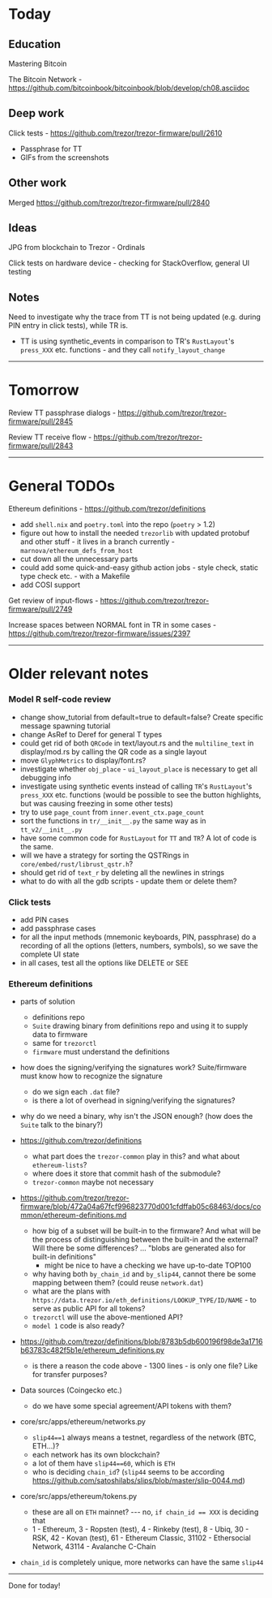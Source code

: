 # Today

## Education

Mastering Bitcoin

The Bitcoin Network - https://github.com/bitcoinbook/bitcoinbook/blob/develop/ch08.asciidoc

## Deep work

Click tests - https://github.com/trezor/trezor-firmware/pull/2610
- Passphrase for TT
- GIFs from the screenshots

## Other work

Merged https://github.com/trezor/trezor-firmware/pull/2840

## Ideas

JPG from blockchain to Trezor - Ordinals

Click tests on hardware device - checking for StackOverflow, general UI testing

## Notes

Need to investigate why the trace from TT is not being updated (e.g. during PIN entry in click tests), while TR is.
- TT is using synthetic_events in comparison to TR's `RustLayout`'s `press_XXX` etc. functions - and they call `notify_layout_change`

---

# Tomorrow

Review TT passphrase dialogs - https://github.com/trezor/trezor-firmware/pull/2845

Review TT receive flow - https://github.com/trezor/trezor-firmware/pull/2843

---

# General TODOs

Ethereum definitions - https://github.com/trezor/definitions
- add `shell.nix` and `poetry.toml` into the repo (`poetry` > 1.2)
- figure out how to install the needed `trezorlib` with updated protobuf and other stuff - it lives in a branch currently - `marnova/ethereum_defs_from_host`
- cut down all the unnecessary parts
- could add some quick-and-easy github action jobs - style check, static type check etc. - with a Makefile
- add COSI support

Get review of input-flows - https://github.com/trezor/trezor-firmware/pull/2749

Increase spaces between NORMAL font in TR in some cases - https://github.com/trezor/trezor-firmware/issues/2397

---

# Older relevant notes

### Model R self-code review
- change show_tutorial from default=true to default=false? Create specific message spawning tutorial
- change AsRef<str> to Deref<str> for general T types
- could get rid of both `QRCode` in text/layout.rs and the `multiline_text` in display/mod.rs by calling the QR code as a single layout
- move `GlyphMetrics` to display/font.rs?
- investigate whether `obj_place` - `ui_layout_place` is necessary to get all debugging info
- investigate using synthetic events instead of calling `TR`'s `RustLayout`'s `press_XXX` etc. functions (would be possible to see the button highlights, but was causing freezing in some other tests)
- try to use `page_count` from `inner.event_ctx.page_count`
- sort the functions in `tr/__init__.py` the same way as in `tt_v2/__init__.py`
- have some common code for `RustLayout` for `TT` and `TR`? A lot of code is the same.
- will we have a strategy for sorting the QSTRings in `core/embed/rust/librust_qstr.h`?
- should get rid of `text_r` by deleting all the newlines in strings
- what to do with all the gdb scripts - update them or delete them?

### Click tests
- add PIN cases
- add passphrase cases
- for all the input methods (mnemonic keyboards, PIN, passphrase) do a recording of all the options (letters, numbers, symbols), so we save the complete UI state
- in all cases, test all the options like DELETE or SEE

### Ethereum definitions
- parts of solution
    - definitions repo
    - `Suite` drawing binary from definitions repo and using it to supply data to firmware
    - same for `trezorctl`
    - `firmware` must understand the definitions
- how does the signing/verifying the signatures work? Suite/firmware must know how to recognize the signature
  - do we sign each `.dat` file?
  - is there a lot of overhead in signing/verifying the signatures?
- why do we need a binary, why isn't the JSON enough? (how does the `Suite` talk to the binary?)

- https://github.com/trezor/definitions
    - what part does the `trezor-common` play in this? and what about `ethereum-lists`?
    - where does it store that commit hash of the submodule?
    - `trezor-common` maybe not necessary

- https://github.com/trezor/trezor-firmware/blob/472a04a67fcf996823770d001cfdffab05c68463/docs/common/ethereum-definitions.md
    - how big of a subset will be built-in to the firmware? And what will be the process of distinguishing between the built-in and the external? Will there be some differences? ... "blobs are generated also for built-in definitions"
        - might be nice to have a checking we have up-to-date TOP100
    - why having both `by_chain_id` and `by_slip44`, cannot there be some mapping between them? (could reuse `network.dat`)
    - what are the plans with `https://data.trezor.io/eth_definitions/LOOKUP_TYPE/ID/NAME` - to serve as public API for all tokens?
    - `trezorctl` will use the above-mentioned API?
    - `model 1` code is also ready?

- https://github.com/trezor/definitions/blob/8783b5db600196f98de3a1716b63783c482f5b1e/ethereum_definitions.py
    - is there a reason the code above - 1300 lines - is only one file? Like for transfer purposes?

- Data sources (Coingecko etc.)
    - do we have some special agreement/API tokens with them?

- core/src/apps/ethereum/networks.py
    - `slip44==1` always means a testnet, regardless of the network (BTC, ETH...)?
    - each network has its own blockchain?
    - a lot of them have `slip44==60`, which is `ETH`
    - who is deciding `chain_id`? (`slip44` seems to be according https://github.com/satoshilabs/slips/blob/master/slip-0044.md)

- core/src/apps/ethereum/tokens.py
    - these are all on `ETH` mainnet? --- no, `if chain_id == XXX` is deciding that
    - 1 - Ethereum, 3 - Ropsten (test), 4 - Rinkeby (test), 8 - Ubiq, 30 - RSK, 42 - Kovan (test), 61 - Ethereum Classic, 31102 - Ethersocial Network, 43114 - Avalanche C-Chain

- `chain_id` is completely unique, more networks can have the same `slip44`

---

Done for today!
